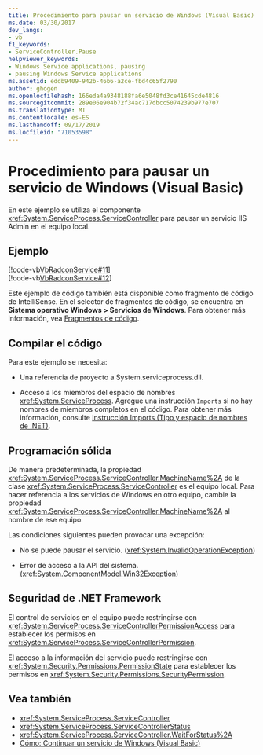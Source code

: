 ```yaml
---
title: Procedimiento para pausar un servicio de Windows (Visual Basic)
ms.date: 03/30/2017
dev_langs:
- vb
f1_keywords:
- ServiceController.Pause
helpviewer_keywords:
- Windows Service applications, pausing
- pausing Windows Service applications
ms.assetid: eddb9409-942b-46b6-a2ce-fbd4c65f2790
author: ghogen
ms.openlocfilehash: 166eda4a9348188fa6e5048fd3ce41645cde4816
ms.sourcegitcommit: 289e06e904b72f34ac717dbcc5074239b977e707
ms.translationtype: MT
ms.contentlocale: es-ES
ms.lasthandoff: 09/17/2019
ms.locfileid: "71053598"
---
```

# <a name="how-to-pause-a-windows-service-visual-basic"></a>Procedimiento para pausar un servicio de Windows (Visual Basic)
En este ejemplo se utiliza el componente <xref:System.ServiceProcess.ServiceController> para pausar un servicio IIS Admin en el equipo local.  
  
## <a name="example"></a>Ejemplo  
 [!code-vb[VbRadconService#11](../../../samples/snippets/visualbasic/VS_Snippets_VBCSharp/VbRadconService/VB/MyNewService.vb#11)]  
[!code-vb[VbRadconService#12](../../../samples/snippets/visualbasic/VS_Snippets_VBCSharp/VbRadconService/VB/MyNewService.vb#12)]  
  
 Este ejemplo de código también está disponible como fragmento de código de IntelliSense. En el selector de fragmentos de código, se encuentra en **Sistema operativo Windows > Servicios de Windows**. Para obtener más información, vea [Fragmentos de código](/visualstudio/ide/code-snippets).  
  
## <a name="compiling-the-code"></a>Compilar el código  
 Para este ejemplo se necesita:  
  
- Una referencia de proyecto a System.serviceprocess.dll.  
  
- Acceso a los miembros del espacio de nombres <xref:System.ServiceProcess>. Agregue una instrucción `Imports` si no hay nombres de miembros completos en el código. Para obtener más información, consulte [Instrucción Imports (Tipo y espacio de nombres de .NET)](../../visual-basic/language-reference/statements/imports-statement-net-namespace-and-type.md).  
  
## <a name="robust-programming"></a>Programación sólida  
 De manera predeterminada, la propiedad <xref:System.ServiceProcess.ServiceController.MachineName%2A> de la clase <xref:System.ServiceProcess.ServiceController> es el equipo local. Para hacer referencia a los servicios de Windows en otro equipo, cambie la propiedad <xref:System.ServiceProcess.ServiceController.MachineName%2A> al nombre de ese equipo.  
  
 Las condiciones siguientes pueden provocar una excepción:  
  
- No se puede pausar el servicio. (<xref:System.InvalidOperationException>)  
  
- Error de acceso a la API del sistema. (<xref:System.ComponentModel.Win32Exception>)  
  
## <a name="net-framework-security"></a>Seguridad de .NET Framework  
 El control de servicios en el equipo puede restringirse con <xref:System.ServiceProcess.ServiceControllerPermissionAccess> para establecer los permisos en <xref:System.ServiceProcess.ServiceControllerPermission>.  
  
 El acceso a la información del servicio puede restringirse con <xref:System.Security.Permissions.PermissionState> para establecer los permisos en <xref:System.Security.Permissions.SecurityPermission>.  
  
## <a name="see-also"></a>Vea también

- <xref:System.ServiceProcess.ServiceController>
- <xref:System.ServiceProcess.ServiceControllerStatus>
- <xref:System.ServiceProcess.ServiceController.WaitForStatus%2A>
- [Cómo: Continuar un servicio de Windows (Visual Basic)](how-to-continue-a-windows-service-visual-basic.md)
